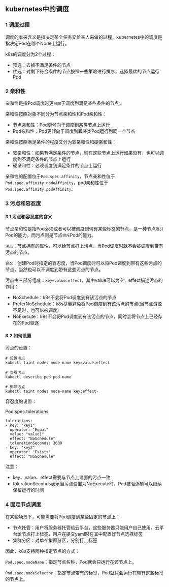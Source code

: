 ## kubernetes中的调度

### 1 调度过程

调度的本来含义是指决定某个任务交给某人来做的过程，kubernetes中的调度是指决定Pod在哪个Node上运行。

k8s的调度分为2个过程：

* 预选：去掉不满足条件的节点
* 优选：对剩下符合条件的节点按照一些策略进行排序，选择最优的节点运行Pod

### 2 亲和性

亲和性是指Pod调度时更`倾向`于调度到满足某些条件的节点。

亲和性按照对象不同分为节点亲和性和Pod亲和性：

* 节点亲和性：Pod更倾向于调度到某类节点上运行
* Pod亲和性：Pod更倾向于调度到跟某类Pod运行到同一个节点

亲和性按照满足条件的程度又分为软亲和性和硬亲和性：

* 软亲和性：如果有满足条件的节点，则在这些节点上运行如果没有，也可以调度到不满足条件的节点上运行
* 硬亲和性：必须调度到满足条件的节点上运行

亲和性的配置位于`Pod.spec.affinity`，节点亲和性位于`Pod.spec.affinity.nodeAffinity`，pod亲和性位于`Pod.spec.affinity.podAffinity`。

### 3 污点和容忍度

#### 3.1 污点和容忍度的含义

节点亲和性是指Pod必须或者可以被调度到带有某些标签的节点，是一种节点`吸引`Pod的能力。而污点则是节点`排斥`Pod的能力。

`污点`：节点拥有的属性，可以给节点打上污点，当Pod调度时就不会被调度到带有污点的节点。

`容忍`：创建Pod时指定的容忍度，当Pod调度时可以将Pod调度到带有这些污点的节点，当然也可以不调度到带有这些污点的节点。

污点由三部分组成：`key=value:effect`，其中value可以为空，effect描述污点的作用：

* NoSchedule：k8s不会将Pod调度到有该污点的节点
* PreferNoSchedule：k8s尽量避免将Pod调度到有该污点的节点(当节点资源不足时，也可以被调度)
* NoExecute：k8s不会将Pod调度到有该污点的节点，同时会将节点上已经存在的Pod驱逐

#### 3.2 如何设置

污点的设置：

```
# 设置污点
kubectl taint nodes node-name key=value:effect

# 查看污点
kubectl describe pod pod-name

# 删除污点
kubectl taint nodes node-name key:effect-
```

容忍度的设置：

Pod.spec.tolerations

```
tolerations:
- key: "key1"
  operator: "Equal"
  value: "value1"
  effect: "NoSchedule"
  tolerationSeconds: 3600
- key: "key2"
  operator: "Exists"
  effect: "NoSchedule"
```

注意：

* key、value、effect需要与节点上设置的污点一致
* tolerationSeconds表示当污点设置为NoExecute时，Pod被驱逐前可以继续保留运行的时间

### 4 固定节点调度

在某些场景下，可能需要将Pod调度到某些固定的节点上：

* 节点托管：用户将服务器托管给云平台，这些服务器只能用户自己使用，云平台给节点打上标签，用户在提交yaml时在其中配置好节点选择标签
* 集群分区：对单个集群分区，分别打上标签

因此，k8s支持两种指定节点的方式：

`Pod.spec.nodeName`：指定节点名称，Pod就会只运行在该节点上。

`Pod.spec.nodeSelector`：指定节点带有的标签，Pod就只会运行在带有这些标签的节点上。